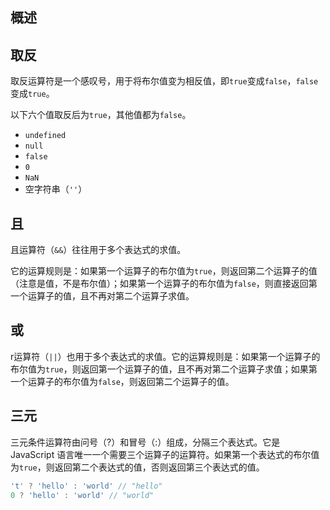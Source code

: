 ## 概述
## 取反
取反运算符是一个感叹号，用于将布尔值变为相反值，即`true`变成`false`，`false`变成`true`。

以下六个值取反后为`true`，其他值都为`false`。
- `undefined`
- `null`
- `false`
- `0`
- `NaN`
- 空字符串（`''`）
## 且
且运算符（`&&`）往往用于多个表达式的求值。

它的运算规则是：如果第一个运算子的布尔值为`true`，则返回第二个运算子的值（注意是值，不是布尔值）；如果第一个运算子的布尔值为`false`，则直接返回第一个运算子的值，且不再对第二个运算子求值。
## 或
r运算符（`||`）也用于多个表达式的求值。它的运算规则是：如果第一个运算子的布尔值为`true`，则返回第一个运算子的值，且不再对第二个运算子求值；如果第一个运算子的布尔值为`false`，则返回第二个运算子的值。
## 三元
三元条件运算符由问号（?）和冒号（:）组成，分隔三个表达式。它是 JavaScript 语言唯一一个需要三个运算子的运算符。如果第一个表达式的布尔值为`true`，则返回第二个表达式的值，否则返回第三个表达式的值。
```js
't' ? 'hello' : 'world' // "hello"
0 ? 'hello' : 'world' // "world"
```